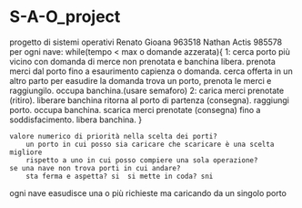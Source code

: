  # S-A-O_project
progetto di sistemi operativi
Renato Gioana 963518 Nathan Actis 985578
per ogni nave:
	while(tempo < max o domande azzerata){
	1:	cerca porto più vicino con domanda di merce non prenotata e banchina libera.
		prenota merci dal porto fino a esaurimento capienza o domanda.
		cerca offerta in un altro parto per easudire la domanda
		trova un porto, prenota le merci e raggiungilo.
		occupa banchina.(usare semaforo)
	2: 	carica merci prenotate (ritiro).
		liberare banchina
		ritorna al porto di partenza (consegna).
		raggiungi porto.
		occupa banchina.
		scarica merci prenotate (consegna) fino a soddisfacimento.
		libera banchina.
	}
	
	valore numerico di priorità nella scelta dei porti?
		un porto in cui posso sia caricare che scaricare è una scelta migliore
		rispetto a uno in cui posso compiere una sola operazione?
	se una nave non trova porti in cui andare?
		sta ferma e aspetta? si  si mette in coda? sni



ogni nave easudisce una o più richieste ma caricando da un singolo porto





